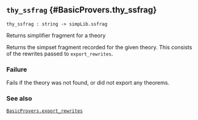 ## `thy_ssfrag` {#BasicProvers.thy_ssfrag}


```
thy_ssfrag : string -> simpLib.ssfrag
```



Returns simplifier fragment for a theory


Returns the simpset fragment recorded for the given theory.  This
consists of the rewrites passed to `export_rewrites`.

### Failure

Fails if the theory was not found, or did not export any theorems.

### See also

[`BasicProvers.export_rewrites`](#BasicProvers.export_rewrites)

